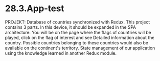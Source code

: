 # 28.3.App-test
PROJEKT:  Database of countries synchronized with Redux. This project contains 3 parts. In this device, it should be expanded in the SPA architecture. You will be on the page where the flags of countries will be played, click on the flag of interest and see Detailed information about the country. Possible countries belonging to these countries would also be available on the continent's territory. State management of our application using the knowledge learned in another Redux module.

